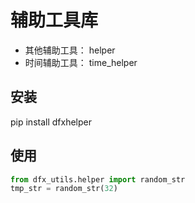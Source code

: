 # 辅助工具库

* 其他辅助工具： helper
* 时间辅助工具： time_helper

## 安装

pip install dfxhelper

## 使用
``` python
from dfx_utils.helper import random_str
tmp_str = random_str(32)
```

